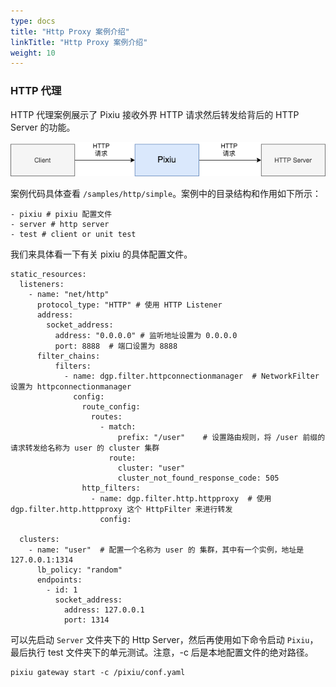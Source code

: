```yaml
---
type: docs
title: "Http Proxy 案例介绍"
linkTitle: "Http Proxy 案例介绍"
weight: 10
---
```


### HTTP 代理

HTTP 代理案例展示了 Pixiu 接收外界 HTTP 请求然后转发给背后的 HTTP Server 的功能。

![img](/imgs/pixiu/user/samples/http_proxy.png)

案例代码具体查看 `/samples/http/simple`。案例中的目录结构和作用如下所示：

```
- pixiu # pixiu 配置文件
- server # http server
- test # client or unit test
```


我们来具体看一下有关 pixiu 的具体配置文件。

```
static_resources:
  listeners:
    - name: "net/http"
      protocol_type: "HTTP" # 使用 HTTP Listener
      address:
        socket_address:
          address: "0.0.0.0" # 监听地址设置为 0.0.0.0
          port: 8888  # 端口设置为 8888
      filter_chains:
          filters:
            - name: dgp.filter.httpconnectionmanager  # NetworkFilter 设置为 httpconnectionmanager
              config:
                route_config:
                  routes:
                    - match:
                        prefix: "/user"    # 设置路由规则，将 /user 前缀的请求转发给名称为 user 的 cluster 集群
                      route:
                        cluster: "user"
                        cluster_not_found_response_code: 505
                http_filters:
                  - name: dgp.filter.http.httpproxy  # 使用 dgp.filter.http.httpproxy 这个 HttpFilter 来进行转发
                    config:

  clusters:
    - name: "user"  # 配置一个名称为 user 的 集群，其中有一个实例，地址是 127.0.0.1:1314
      lb_policy: "random" 
      endpoints:
        - id: 1
          socket_address:
            address: 127.0.0.1
            port: 1314
```


可以先启动 `Server` 文件夹下的 Http Server，然后再使用如下命令启动 `Pixiu`，最后执行 test 文件夹下的单元测试。注意，-c 后是本地配置文件的绝对路径。

```
pixiu gateway start -c /pixiu/conf.yaml
```

